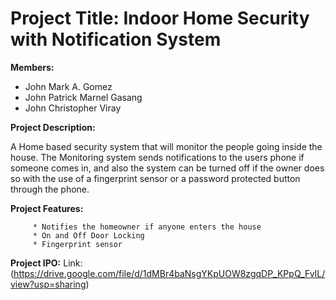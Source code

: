 

# Project Title: Indoor Home Security with Notification System

**Members:**
* John Mark A. Gomez
* John Patrick Marnel Gasang
* John Christopher Viray

**Project Description:**

A Home based security system that will monitor the people going inside the house. The Monitoring system sends notifications to the users phone if someone comes in, and also the system can be turned off if the owner does so with the use of a fingerprint sensor or a password protected button through the phone.

**Project Features:**
         
         * Notifies the homeowner if anyone enters the house
         * On and Off Door Locking
         * Fingerprint sensor

**Project IPO:**
Link: (https://drive.google.com/file/d/1dMBr4baNsgYKpUOW8zgqDP_KPpQ_FvIL/view?usp=sharing)
